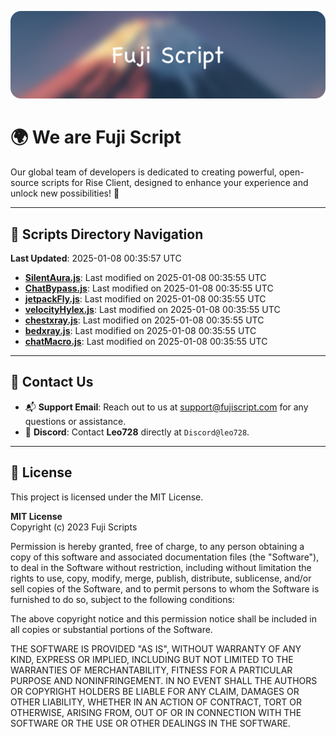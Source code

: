 ![Banner](.github/b.webp)

# 🌍 **We are Fuji Script**

Our global team of developers is dedicated to creating powerful, open-source scripts for Rise Client, designed to enhance your experience and unlock new possibilities! 🌟

---
<!-- SCRIPTS_NAVIGATION_START -->
## 📂 **Scripts Directory Navigation**

**Last Updated**: 2025-01-08 00:35:57 UTC

- **[SilentAura.js](scripts/SilentAura.js)**: Last modified on 2025-01-08 00:35:55 UTC
- **[ChatBypass.js](scripts/ChatBypass.js)**: Last modified on 2025-01-08 00:35:55 UTC
- **[jetpackFly.js](scripts/jetpackFly.js)**: Last modified on 2025-01-08 00:35:55 UTC
- **[velocityHylex.js](scripts/velocityHylex.js)**: Last modified on 2025-01-08 00:35:55 UTC
- **[chestxray.js](scripts/chestxray.js)**: Last modified on 2025-01-08 00:35:55 UTC
- **[bedxray.js](scripts/bedxray.js)**: Last modified on 2025-01-08 00:35:55 UTC
- **[chatMacro.js](scripts/chatMacro.js)**: Last modified on 2025-01-08 00:35:55 UTC

<!-- SCRIPTS_NAVIGATION_END -->

---

## 💬 **Contact Us**  
- 📬 **Support Email**: Reach out to us at [support@fujiscript.com](mailto:support@fujiscript.com) for any questions or assistance.  
- 💬 **Discord**: Contact **Leo728** directly at `Discord@leo728`.

---

## 📜 **License**

This project is licensed under the MIT License.  

**MIT License**  
Copyright (c) 2023 Fuji Scripts  

Permission is hereby granted, free of charge, to any person obtaining a copy of this software and associated documentation files (the "Software"), to deal in the Software without restriction, including without limitation the rights to use, copy, modify, merge, publish, distribute, sublicense, and/or sell copies of the Software, and to permit persons to whom the Software is furnished to do so, subject to the following conditions:  

The above copyright notice and this permission notice shall be included in all copies or substantial portions of the Software.  

THE SOFTWARE IS PROVIDED "AS IS", WITHOUT WARRANTY OF ANY KIND, EXPRESS OR IMPLIED, INCLUDING BUT NOT LIMITED TO THE WARRANTIES OF MERCHANTABILITY, FITNESS FOR A PARTICULAR PURPOSE AND NONINFRINGEMENT. IN NO EVENT SHALL THE AUTHORS OR COPYRIGHT HOLDERS BE LIABLE FOR ANY CLAIM, DAMAGES OR OTHER LIABILITY, WHETHER IN AN ACTION OF CONTRACT, TORT OR OTHERWISE, ARISING FROM, OUT OF OR IN CONNECTION WITH THE SOFTWARE OR THE USE OR OTHER DEALINGS IN THE SOFTWARE.  
